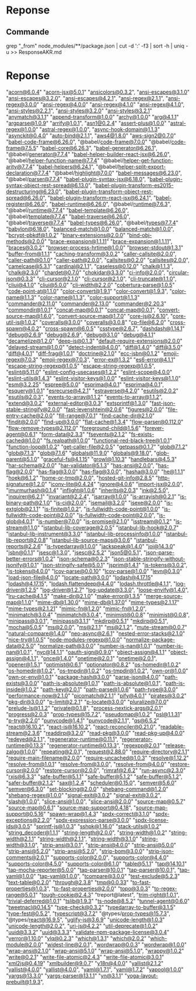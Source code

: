 # Reponse

## Commande
grep "_from" node_modules/**/package.json | cut -d ':' -f3 | sort -h | uniq -u  >> ResponseAKR.md


# Reponse

 "acorn@6.0.4"
 "acorn-jsx@5.0.1"
 "ansicolors@0.3.2",
 "ansi-escapes@3.1.0"
 "ansi-escapes@3.2.0",
 "ansi-escapes@4.2.1",
 "ansi-regex@2.1.1",
 "ansi-regex@3.0.0"
 "ansi-regex@4.0.0"
 "ansi-regex@4.1.0"
 "ansi-regex@4.1.0",
 "ansi-styles@2.2.1",
 "ansi-styles@3.2.0"
 "ansi-styles@3.2.1"
 "anymatch@3.1.1"
 "append-transform@1.0.0"
 "archy@1.0.0"
 "arg@4.1.1"
 "argparse@1.0.9"
 "arrify@1.0.1",
 "asn1@0.2.4"
 "assert-plus@1.0.0"
 "astral-regex@1.0.0"
 "astral-regex@1.0.0",
 "async-hook-domain@1.1.3"
 "asynckit@0.4.0"
 "auto-bind@2.1.1",
 "aws4@1.8.0"
 "aws-sign2@0.7.0"
 "babel-code-frame@6.26.0",
 "@babel/code-frame@7.0.0"
 "@babel/code-frame@7.5.5"
 "babel-core@6.26.3",
 "babel-generator@6.26.1",
 "@babel/generator@7.7.4"
 "babel-helper-builder-react-jsx@6.26.0",
 "@babel/helper-function-name@7.7.4"
 "@babel/helper-get-function-arity@7.7.4"
 "babel-helpers@6.24.1",
 "@babel/helper-split-export-declaration@7.7.4"
 "@babel/highlight@7.0.0"
 "babel-messages@6.23.0",
 "@babel/parser@7.7.4"
 "babel-plugin-syntax-jsx@6.18.0",
 "babel-plugin-syntax-object-rest-spread@6.13.0",
 "babel-plugin-transform-es2015-destructuring@6.23.0",
 "babel-plugin-transform-object-rest-spread@6.26.0",
 "babel-plugin-transform-react-jsx@6.24.1",
 "babel-register@6.26.0",
 "babel-runtime@6.26.0",
 "@babel/runtime@7.6.3",
 "@babel/runtime@7.7.4"
 "babel-template@6.26.0",
 "@babel/template@7.7.4"
 "babel-traverse@6.26.0",
 "@babel/traverse@7.7.4"
 "babel-types@6.26.0",
 "@babel/types@7.7.4"
 "babylon@6.18.0",
 "balanced-match@1.0.0"
 "balanced-match@1.0.0",
 "bcrypt-pbkdf@1.0.2"
 "binary-extensions@2.0.0"
 "bind-obj-methods@2.0.0"
 "brace-expansion@1.1.11"
 "brace-expansion@1.1.11",
 "braces@3.0.2"
 "browser-process-hrtime@1.0.0"
 "browser-stdout@1.3.1"
 "buffer-from@1.1.1"
 "caching-transform@3.0.2"
 "caller-callsite@2.0.0",
 "caller-path@0.1.0"
 "caller-path@2.0.0",
 "callsites@0.2.0"
 "callsites@2.0.0",
 "camelcase@5.3.1"
 "cardinal@2.1.1",
 "caseless@0.12.0"
 "chalk@1.1.3",
 "chalk@2.3.0"
 "chardet@0.7.0"
 "chokidar@3.3.0"
 "ci-info@2.0.0",
 "circular-json@0.3.3"
 "cli-cursor@2.1.0"
 "cli-cursor@2.1.0",
 "cli-truncate@1.1.0",
 "cliui@4.1.0"
 "cliui@5.0.0"
 "cli-width@2.2.0"
 "cobertura-parse@1.0.5"
 "code-point-at@1.1.0"
 "color-convert@1.9.1"
 "color-convert@1.9.3",
 "color-name@1.1.3"
 "color-name@1.1.3",
 "color-support@1.1.3"
 "commander@2.11.0"
 "commander@2.13.0"
 "commander@2.20.3"
 "commondir@1.0.1"
 "concat-map@0.0.1"
 "concat-map@0.0.1",
 "convert-source-map@1.6.0",
 "convert-source-map@1.7.0"
 "core-js@2.6.10",
 "core-util-is@1.0.2"
 "coveralls@3.0.0"
 "coveralls@3.0.8"
 "cp-file@6.2.0"
 "cross-spawn@4.0.2"
 "cross-spawn@6.0.5"
 "csstype@2.6.7",
 "dashdash@1.14.1"
 "debug@2.6.9"
 "debug@2.6.9",
 "debug@3.1.0"
 "debug@4.1.1"
 "decamelize@1.2.0"
 "deep-is@0.1.3"
 "default-require-extensions@2.0.0"
 "delayed-stream@1.0.0"
 "detect-indent@4.0.0",
 "diff@1.4.0"
 "diff@3.5.0"
 "diff@4.0.1"
 "diff-frag@1.0.1"
 "doctrine@2.1.0"
 "ecc-jsbn@0.1.2"
 "emoji-regex@7.0.3"
 "emoji-regex@7.0.3",
 "error-ex@1.3.2"
 "es6-error@4.1.1"
 "escape-string-regexp@1.0.5"
 "escape-string-regexp@1.0.5",
 "eslint@5.11.0"
 "eslint-config-usecases@1.2.2"
 "eslint-scope@4.0.0"
 "eslint-utils@1.4.3"
 "eslint-visitor-keys@1.0.0"
 "eslint-visitor-keys@1.1.0"
 "esm@3.2.25"
 "espree@5.0.0"
 "esprima@4.0.1"
 "esprima@4.0.1",
 "esquery@1.0.1"
 "esrecurse@4.2.1"
 "estraverse@4.2.0"
 "esutils@2.0.2"
 "esutils@2.0.3",
 "events-to-array@1.1.2"
 "events-to-array@1.1.2",
 "extend@3.0.2"
 "external-editor@3.0.3"
 "extsprintf@1.3.0"
 "fast-json-stable-stringify@2.0.0"
 "fast-levenshtein@2.0.6"
 "figures@2.0.0"
 "file-entry-cache@2.0.0"
 "fill-range@7.0.1"
 "find-cache-dir@2.1.0"
 "findit@2.0.0"
 "find-up@3.0.0"
 "flat-cache@1.3.4"
 "flow-parser@0.112.0"
 "flow-remove-types@2.112.0"
 "foreground-child@1.5.6"
 "forever-agent@0.6.1"
 "form-data@2.3.3"
 "fsevents@2.1.2"
 "fs-exists-cached@1.0.0"
 "fs.realpath@1.0.0"
 "functional-red-black-tree@1.0.1"
 "function-loop@1.0.2"
 "get-caller-file@2.0.5"
 "getpass@0.1.7"
 "glob@7.1.2"
 "glob@7.1.3"
 "glob@7.1.6"
 "globals@11.9.0"
 "globals@9.18.0",
 "glob-parent@5.1.0"
 "graceful-fs@4.1.15"
 "growl@1.10.3"
 "handlebars@4.5.3"
 "har-schema@2.0.0"
 "har-validator@5.1.3"
 "has-ansi@2.0.0",
 "has-flag@2.0.0"
 "has-flag@3.0.0"
 "has-flag@3.0.0",
 "hasha@3.0.0"
 "he@1.1.1"
 "hoek@6.1.2"
 "home-or-tmp@2.0.0",
 "hosted-git-info@2.8.5"
 "http-signature@1.2.0"
 "iconv-lite@0.4.24"
 "ignore@4.0.6"
 "import-jsx@2.0.0",
 "imurmurhash@0.1.4"
 "inflight@1.0.6"
 "inherits@2.0.3"
 "ink@2.5.0",
 "inquirer@6.2.1"
 "invariant@2.2.4",
 "isarray@1.0.0"
 "is-arrayish@0.2.1"
 "is-binary-path@2.1.0"
 "is-ci@2.0.0",
 "isemail@3.2.0"
 "isexe@2.0.0"
 "is-extglob@2.1.1"
 "is-finite@1.0.2",
 "is-fullwidth-code-point@1.0.0"
 "is-fullwidth-code-point@2.0.0"
 "is-fullwidth-code-point@2.0.0",
 "is-glob@4.0.1"
 "is-number@7.0.0"
 "is-promise@2.1.0"
 "isstream@0.1.2"
 "is-stream@1.1.0"
 "istanbul-lib-coverage@2.0.5"
 "istanbul-lib-hook@2.0.7"
 "istanbul-lib-instrument@3.3.0"
 "istanbul-lib-processinfo@1.0.0"
 "istanbul-lib-report@2.0.8"
 "istanbul-lib-source-maps@3.0.6"
 "istanbul-reports@2.2.6"
 "is-typedarray@1.0.0"
 "jackspeak@1.4.0"
 "joi@14.3.0"
 "jsbn@0.1.1"
 "jsesc@1.3.0",
 "jsesc@2.5.2"
 "json5@0.5.1",
 "json-parse-better-errors@1.0.2"
 "json-schema@0.2.3"
 "json-stable-stringify-without-jsonify@1.0.1"
 "json-stringify-safe@5.0.1"
 "jsprim@1.4.1"
 "js-tokens@3.0.2",
 "js-tokens@4.0.0"
 "lcov-parse@0.0.10"
 "lcov-parse@1.0.0"
 "levn@0.3.0"
 "load-json-file@4.0.0"
 "locate-path@3.0.0"
 "lodash@4.17.15"
 "lodash@4.17.15",
 "lodash.flattendeep@4.4.0"
 "lodash.throttle@4.1.1",
 "log-driver@1.2.5"
 "log-driver@1.2.7"
 "log-update@3.3.0",
 "loose-envify@1.4.0",
 "lru-cache@4.1.5"
 "make-dir@2.1.0"
 "make-error@1.3.5"
 "merge-source-map@1.1.0"
 "mime-db@1.30.0"
 "mime-db@1.37.0"
 "mime-types@2.1.17"
 "mime-types@2.1.21"
 "mimic-fn@1.2.0"
 "mimic-fn@1.2.0",
 "minimatch@3.0.4"
 "minimatch@3.0.4",
 "minimist@0.0.8"
 "minimist@0.0.8",
 "minipass@3.0.1",
 "minipass@3.1.1"
 "mkdirp@0.5.1"
 "mkdirp@0.5.1",
 "mocha@5.0.5"
 "ms@2.0.0",
 "ms@2.1.1"
 "ms@2.1.2",
 "mute-stream@0.0.7"
 "natural-compare@1.4.0"
 "neo-async@2.6.1"
 "nested-error-stacks@2.1.0"
 "nice-try@1.0.5"
 "node-modules-regexp@1.0.0"
 "normalize-package-data@2.5.0"
 "normalize-path@3.0.0"
 "number-is-nan@1.0.1"
 "number-is-nan@1.0.1",
 "nyc@14.1.1"
 "oauth-sign@0.9.0"
 "object-assign@4.1.1"
 "object-assign@4.1.1",
 "once@1.4.0"
 "onetime@2.0.1"
 "onetime@2.0.1",
 "opener@1.5.1"
 "optimist@0.6.1"
 "optionator@0.8.2"
 "os-homedir@1.0.2"
 "os-homedir@1.0.2",
 "os-tmpdir@1.0.2"
 "os-tmpdir@1.0.2",
 "own-or@1.0.0"
 "own-or-env@1.0.1"
 "package-hash@3.0.0"
 "parse-json@4.0.0"
 "path-exists@3.0.0"
 "path-is-absolute@1.0.1"
 "path-is-absolute@1.0.1",
 "path-is-inside@1.0.2"
 "path-key@2.0.1"
 "path-parse@1.0.6"
 "path-type@3.0.0"
 "performance-now@2.1.0"
 "picomatch@2.1.1"
 "pify@4.0.1"
 "pirates@3.0.2"
 "pkg-dir@3.0.0"
 "p-limit@2.2.1"
 "p-locate@3.0.0"
 "pluralize@7.0.0"
 "prelude-ls@1.1.2"
 "private@0.1.8",
 "process-nextick-args@2.0.1"
 "progress@2.0.3"
 "prop-types@15.7.2",
 "pseudomap@1.0.2"
 "psl@1.1.31"
 "p-try@2.2.0"
 "punycode@1.4.1"
 "punycode@2.1.1",
 "qs@6.5.2"
 "react@16.10.2",
 "react-is@16.10.2",
 "react-reconciler@0.21.0",
 "readable-stream@2.3.6"
 "readdirp@3.2.0"
 "read-pkg@3.0.0"
 "read-pkg-up@4.0.0"
 "redeyed@2.1.1",
 "regenerator-runtime@0.11.1",
 "regenerator-runtime@0.13.3"
 "regenerator-runtime@0.13.3",
 "regexpp@2.0.1"
 "release-zalgo@1.0.0"
 "repeating@2.0.1",
 "request@2.88.0"
 "require-directory@2.1.1"
 "require-main-filename@2.0.0"
 "require-uncached@1.0.3"
 "resolve@1.12.2"
 "resolve-from@1.0.1"
 "resolve-from@3.0.0",
 "resolve-from@4.0.0"
 "restore-cursor@2.0.0"
 "restore-cursor@2.0.0",
 "rimraf@2.6.2"
 "run-async@2.3.0"
 "rxjs@6.3.3"
 "safe-buffer@5.1.1"
 "safe-buffer@5.1.2"
 "safe-buffer@5.1.2",
 "safer-buffer@2.1.2"
 "sax@1.2.4"
 "scheduler@0.15.0",
 "semver@5.6.0"
 "semver@6.3.0"
 "set-blocking@2.0.0"
 "shebang-command@1.2.0"
 "shebang-regex@1.0.0"
 "signal-exit@3.0.2"
 "signal-exit@3.0.2",
 "slash@1.0.0",
 "slice-ansi@1.0.0",
 "slice-ansi@2.0.0"
 "source-map@0.5.7"
 "source-map@0.6.1"
 "source-map-support@0.4.18",
 "source-map-support@0.5.16"
 "spawn-wrap@1.4.3"
 "spdx-correct@3.1.0"
 "spdx-exceptions@2.2.0"
 "spdx-expression-parse@3.0.0"
 "spdx-license-ids@3.0.5"
 "sprintf-js@1.0.3"
 "sshpk@1.16.0"
 "stack-utils@1.0.2"
 "string_decoder@1.1.1"
 "string-length@2.0.0",
 "string-width@1.0.2"
 "string-width@2.1.1"
 "string-width@2.1.1",
 "string-width@3.1.0"
 "string-width@3.1.0",
 "strip-ansi@3.0.1",
 "strip-ansi@4.0.0"
 "strip-ansi@5.0.0"
 "strip-ansi@5.2.0"
 "strip-ansi@5.2.0",
 "strip-bom@3.0.0"
 "strip-json-comments@2.0.1"
 "supports-color@2.0.0",
 "supports-color@4.4.0"
 "supports-color@4.5.0"
 "supports-color@6.1.0"
 "table@5.1.1"
 "tap@14.10.1"
 "tap-mocha-reporter@5.0.0"
 "tap-parser@10.0.1"
 "tap-parser@10.0.1",
 "tap-yaml@1.0.0"
 "tap-yaml@1.0.0",
 "tcompare@3.0.0"
 "test-exclude@5.2.3"
 "text-table@0.2.0"
 "through@2.3.8"
 "tmp@0.0.33"
 "to-fast-properties@1.0.3",
 "to-fast-properties@2.0.0"
 "topo@3.0.3"
 "to-regex-range@5.0.1"
 "tough-cookie@2.4.3"
 "treport@latest",
 "trim-right@1.0.1",
 "trivial-deferred@1.0.1"
 "tslib@1.9.3"
 "ts-node@8.5.2"
 "tunnel-agent@0.6.0"
 "tweetnacl@0.14.5"
 "type-check@0.3.2"
 "typedarray-to-buffer@3.1.5"
 "type-fest@0.5.2",
 "typescript@3.7.2"
 "@types/prop-types@15.7.3",
 "@types/react@16.9.5",
 "uglify-js@3.6.9"
 "unicode-length@1.0.3"
 "unicode-length@2.0.2",
 "uri-js@4.2.2"
 "util-deprecate@1.0.2"
 "uuid@3.3.2"
 "uuid@3.3.3"
 "validate-npm-package-license@3.0.4"
 "verror@1.10.0"
 "vlq@0.2.3"
 "which@1.3.1"
 "which@2.0.2"
 "which-module@2.0.0"
 "widest-line@2.0.1",
 "wordwrap@0.0.3"
 "wordwrap@1.0.0"
 "wrap-ansi@2.1.0"
 "wrap-ansi@5.1.0"
 "wrap-ansi@5.1.0",
 "wrappy@1.0.2"
 "write@0.2.1"
 "write-file-atomic@2.4.3"
 "write-file-atomic@3.0.1"
 "xml2js@0.4.19"
 "xmlbuilder@9.0.7"
 "y18n@4.0.0"
 "yallist@2.1.2"
 "yallist@4.0.0"
 "yallist@4.0.0",
 "yaml@1.7.1",
 "yaml@1.7.2"
 "yapool@1.0.0"
 "yargs@13.3.0"
 "yargs-parser@13.1.1"
 "yn@3.1.1"
 "yoga-layout-prebuilt@1.9.3",
